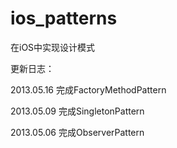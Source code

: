 ios_patterns
============

在iOS中实现设计模式

更新日志：

2013.05.16 完成FactoryMethodPattern

2013.05.09 完成SingletonPattern

2013.05.06 完成ObserverPattern
